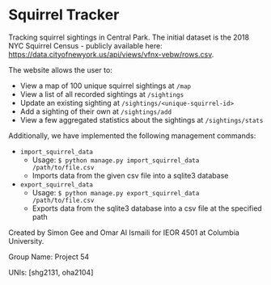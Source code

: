 # Squirrel Tracker
Tracking squirrel sightings in Central Park. 
The initial dataset is the 2018 NYC Squirrel Census - publicly available here: https://data.cityofnewyork.us/api/views/vfnx-vebw/rows.csv.

The website allows the user to:
 
- View a map of 100 unique squirrel sightings at ```/map```
- View a list of all recorded sightings at ```/sightings```
- Update an existing sighting at ```/sightings/<unique-squirrel-id>```
- Add a sighting of their own at ```/sightings/add```
- View a few aggregated statistics about the sightings at ```/sightings/stats```

Additionally, we have implemented the following management commands:

- ```import_squirrel_data```
    - Usage: ```$ python manage.py import_squirrel_data /path/to/file.csv```
    - Imports data from the given csv file into a sqlite3 database
- ```export_squirrel_data```
    - Usage: ```$ python manage.py export_squirrel_data /path/to/file.csv```
    - Exports data from the sqlite3 database into a csv file at the specified path

Created by Simon Gee and Omar Al Ismaili for IEOR 4501 at Columbia University.

Group Name: Project 54

UNIs: [shg2131, oha2104]  

